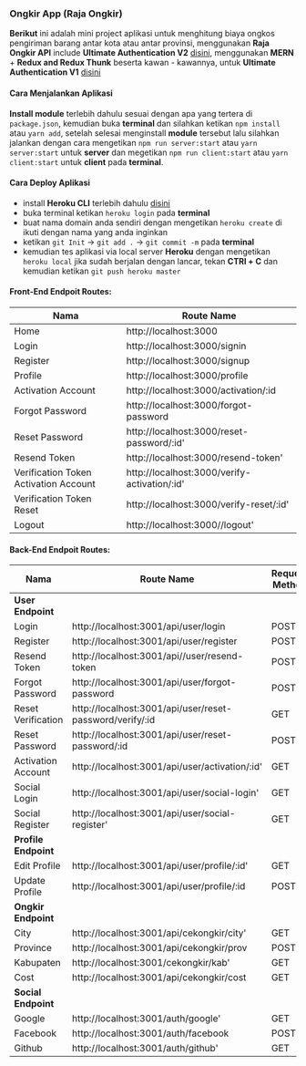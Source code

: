 ### Ongkir App (Raja Ongkir)

**Berikut** ini adalah mini project aplikasi untuk menghitung biaya ongkos pengiriman barang antar kota atau antar provinsi, menggunakan **Raja Ongkir API** include **Ultimate Authentication V2** [disini](https://ongkirinaja.herokuapp.com/signin), menggunakan **MERN** + **Redux and Redux Thunk** beserta kawan - kawannya, untuk **Ultimate Authentication V1** [disini](https://github.com/restuwahyu13/mern-real-auth)

#### Cara Menjalankan Aplikasi

**Install module** terlebih dahulu sesuai dengan apa yang tertera di `package.json`, kemudian buka **terminal** dan silahkan ketikan `npm install` atau `yarn add`, setelah selesai menginstall **module** tersebut lalu silahkan jalankan dengan cara mengetikan `npm run server:start` atau `yarn server:start` untuk **server** dan megetikan `npm run client:start` atau `yarn client:start` untuk **client** pada **terminal**.

#### Cara Deploy Aplikasi
+ install **Heroku CLI** terlebih dahulu [disini](https://devcenter.heroku.com/articles/heroku-cli)
+ buka terminal ketikan `heroku login` pada **terminal**
+ buat nama domain anda sendiri dengan mengetikan `heroku create` di ikuti dengan nama yang anda inginkan
+ ketikan `git Init` -> `git add .` -> `git commit -m` pada **terminal**
+ kemudian tes aplikasi via local server **Heroku** dengan mengetikan `heroku local` jika sudah berjalan dengan lancar, tekan **CTRl + C** dan kemudian ketikan `git push heroku master`

#### Front-End Endpoit Routes:

| Nama | Route Name |
| -----| -----------|
|  Home | http://localhost:3000
|  Login  | http://localhost:3000/signin
|  Register  | http://localhost:3000/signup
|  Profile | http://localhost:3000/profile
|  Activation Account  | http://localhost:3000/activation/:id
|  Forgot Password | http://localhost:3000/forgot-password
|  Reset Password | http://localhost:3000/reset-password/:id'
|  Resend Token | http://localhost:3000/resend-token'
|  Verification Token Activation Account | http://localhost:3000/verify-activation/:id'
|  Verification Token Reset | http://localhost:3000/verify-reset/:id'
|  Logout | http://localhost:3000//logout'

#### Back-End Endpoit Routes:

| Nama | Route Name | Request Method |
| -----| -----------| ---------------|
|  **User Endpoint** | | |
|  Login | http://localhost:3001/api/user/login | POST
| Register  | http://localhost:3001/api/user/register | POST
|  Resend Token  | http://localhost:3001/api//user/resend-token | POST
|  Forgot Password | http://localhost:3001/api/user/forgot-password | POST
|  Reset Verification  | http://localhost:3001/api/user/reset-password/verify/:id | GET
|  Reset Password | http://localhost:3001/api/user/reset-password/:id| POST
|  Activation Account | http://localhost:3001/api/user/activation/:id' | GET
|  Social Login | http://localhost:3001/api/user/social-login' | GET
|  Social Register | http://localhost:3001/api/user/social-register' | GET
|  **Profile Endpoint** | | |
|  Edit Profile  | http://localhost:3001/api/user/profile/:id' | GET
|  Update Profile | http://localhost:3001/api/user/profile/:id | POST
|  **Ongkir Endpoint** | | |
|  City  | http://localhost:3001/api/cekongkir/city' | GET
|  Province  | http://localhost:3001/api/cekongkir/prov | POST
|  Kabupaten  | http://localhost:3001/cekongkir/kab' | GET
|  Cost | http://localhost:3001/api/cekongkir/cost | GET
|  **Social  Endpoint** | | |
|  Google  | http://localhost:3001/auth/google' | GET
|  Facebook  | http://localhost:3001/auth/facebook | POST
|  Github  | http://localhost:3001/auth/github' | GET